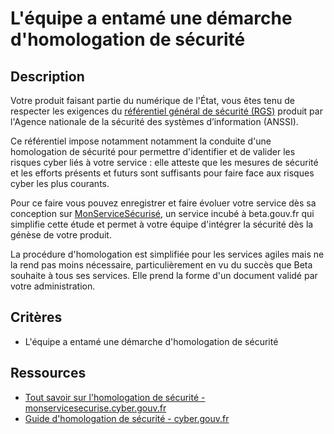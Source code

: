 # L'équipe a entamé une démarche d'homologation de sécurité

## Description

Votre produit faisant partie du numérique de l'État, vous êtes tenu de
respecter les exigences du [référentiel général de sécurité
(RGS)](https://cyber.gouv.fr/le-referentiel-general-de-securite-rgs)
produit par l'Agence nationale de la sécurité des systèmes
d’information (ANSSI).

Ce référentiel impose notamment notamment la conduite d'une
homologation de sécurité pour permettre d'identifier et de valider
les risques cyber liés à votre service : elle atteste que les mesures
de sécurité et les efforts présents et futurs sont suffisants pour
faire face aux risques cyber les plus courants.

Pour ce faire vous pouvez enregistrer et faire évoluer votre service
dès sa conception sur
[MonServiceSécurisé](https://monservicesecurise.cyber.gouv.fr/), un
service incubé à beta.gouv.fr qui simplifie cette étude et permet à
votre équipe d'intégrer la sécurité dès la génèse de votre produit.

La procédure d'homologation est simplifiée pour les services agiles
mais ne la rend pas moins nécessaire, particulièrement en vu du succès
que Beta souhaite à tous ses services. Elle prend la forme d'un
document validé par votre administration.

## Critères

- L'équipe a entamé une démarche d'homologation de sécurité

## Ressources

- [Tout savoir sur l'homologation de sécurité - monservicesecurise.cyber.gouv.fr](https://monservicesecurise.cyber.gouv.fr/articles/tout-savoir-sur-lhomologation-de-securite)
- [Guide d'homologation de sécurité - cyber.gouv.fr](https://cyber.gouv.fr/sites/default/files/document/guide-homologation-securite-web-04-2025.pdf)

